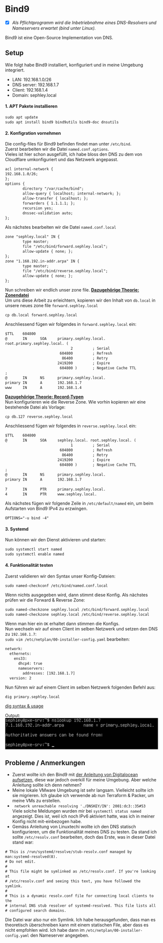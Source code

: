 # Bind9
- [x] *Als Pflichtprogramm wird die Inbetriebnahme eines DNS-Resolvers und Nameservers erwartet (bind unter Linux).*

Bind9 ist eine Open-Source Implementation von DNS.
## Setup
Wie folgt habe Bind9 installiert, konfiguriert und in meine Umgebung integriert.

- LAN: 192.168.1.0/26  
- DNS server: 192.168.1.7  
- Client: 192.168.1.4  
- Domain: sephley.local  

#### 1. APT Pakete installieren
```
sudo apt update
sudo apt install bind9 bind9utils bind9-doc dnsutils
```
#### 2. Konfigration vornehmen
Die config-files für Bind9 befinden findet man unter `/etc/bind`.  
Zuerst bearbeiten wir die Datei `named.conf.options`.  
Vieles ist hier schon ausgefüllt, ich habe bloss den DNS zu dem von Cloudflare umkonfiguriert und das Netzwerk angepasst.
```
acl internal-network {
192.168.1.0/26;
};
options {
        directory "/var/cache/bind";
        allow-query { localhost; internal-network; };
        allow-transfer { localhost; };
        forwarders { 1.1.1.1; };
        recursion yes;
        dnssec-validation auto;
};
```
Als nächstes bearbeiten wir die Datei `named.conf.local`
```
zone "sephley.local" IN {
        type master;
        file "/etc/bind/forward.sephley.local";
        allow-update { none; };
};
zone "1.168.192.in-addr.arpa" IN {
        type master;
        file "/etc/bind/reverse.sephley.local";
        allow-update { none; };
};
```
Nun schreiben wir endlich unser zone file. [**Dazugehörige Theorie: Zonendatei**](../glossar/zonefile.md)  
Um uns diese Arbeit zu erleichtern, kopieren wir den Inhalt von `db.local` in unsere neues zone file `forward.sephley.local`
```
cp db.local forward.sephley.local
```
Anschliessend fügen wir folgendes in `forward.sephley.local` ein:
```
$TTL    604800
@       IN      SOA     primary.sephley.local. root.primary.sephley.local. (
                              2         ; Serial
                         604800         ; Refresh
                          86400         ; Retry
                        2419200         ; Expire
                         604800 )       ; Negative Cache TTL
;
@       IN      NS      primary.sephley.local.
primary IN      A       192.168.1.7
www     IN      A       192.168.1.4
```
[**Dazugehörige Theorie: Record-Typen**](../glossar/rectypes.md)  
Nun konfigurieren wie die Reverse Zone. Wie vorhin kopieren wir eine bestehende Datei als Vorlage:
```
cp db.127 reverse.sephley.local
```
Anschliessend fügen wir folgendes in `reverse.sephley.local` ein:
```
$TTL    604800
@       IN      SOA     sephley.local. root.sephley.local. (
                              1         ; Serial
                         604800         ; Refresh
                          86400         ; Retry
                        2419200         ; Expire
                         604800 )       ; Negative Cache TTL
;
@       IN      NS      primary.sephley.local.
primary IN      A       192.168.1.7

7       IN      PTR     primary.sephley.local.
4       IN      PTR     www.sephley.local.
```
Als nächstes fügen wir folgende Zeile in `/etc/default/named` ein, um beim Aufstarten von Bind9 IPv4 zu erzwingen.
```
OPTIONS="-u bind -4"
```
#### 3. Systemd
Nun können wir den Dienst aktivieren und starten:
```
sudo systemctl start named
sudo systemctl enable named
```

#### 4. Funktionalität testen
Zuerst validieren wir den Syntax unser Konfig-Dateien:
```
sudo named-checkconf /etc/bind/named.conf.local
```
Wenn nichts ausgegeben wird, dann stimmt diese Konfig. 
Als nächstes prüfen wir die Forward & Reverse Zone:
```
sudo named-checkzone sephley.local /etc/bind/forward.sephley.local
sudo named-checkzone sephley.local /etc/bind/reverse.sephley.local
```
Wenn man hier ein `OK` erhaltet dann stimmen die Konfigs.  
Nun wechseln wir auf einen Client im selben Netzwerk und setzen den DNS zu `192.168.1.7`:  
`sudo vim /etc/netplan/00-installer-config.yaml` bearbeiten:
```
network:
  ethernets:
    ens33:
      dhcp4: true
      nameservers:
        addresses: [192.168.1.7]
  version: 2
```
Nun führen wir auf einem Client im selben Netzwerk folgenden Befehl aus:
```
dig primary.sephley.local
```
[dig syntax & usage](https://linux.die.net/man/1/dig)

Output:  
![Output](images/dig.png)
## Probleme / Anmerkungen
- Zuerst wollte ich den Bind9 mit [der Anleitung von Digitalocean aufsetzen](https://www.digitalocean.com/community/tutorials/how-to-configure-bind-as-a-private-network-dns-server-on-ubuntu-20-04), diese war jedoch overkill für meine Umgebung. Aber welche Anleitung sollte ich denn nehmen? 
- Meine lokale VMware Umgebung ist sehr langsam. Vielleicht sollte ich sie migrieren. Ich glaube ich verwende ab nun Terraform & Packer, um meine VMs zu erstellen.
- ` network unreachable resolving './DNSKEY/IN': 2001:dc3::35#53`  
Viele solche Meldungen wurden mir bei `systemctl status named` angezeigt. Dies ist, weil ich noch IPv6 aktiviert hatte, was ich in meiner Konfig nicht mit-einbezogen habe.
- Gemäss Anleitung von Linuxtechi wollte ich den DNS statisch konfigurieren, um die Funktionalität meines DNS zu testen. Da stand ich sollte `/etc/resolv.conf` bearbeiten, doch das Erste, was in dieser Datei stand war:
```
# This is /run/systemd/resolve/stub-resolv.conf managed by man:systemd-resolved(8).
# Do not edit.
#
# This file might be symlinked as /etc/resolv.conf. If you're looking at
# /etc/resolv.conf and seeing this text, you have followed the symlink.
#
# This is a dynamic resolv.conf file for connecting local clients to the
# internal DNS stub resolver of systemd-resolved. This file lists all
# configured search domains.
```
Die Datei war also nur ein Symlink. Ich habe herausgefunden, dass man es theoretisch überschreiben kann mit einem statischen File, aber dass es nicht empfohlen wird. Ich habe dann im `/etc/netplan/00-installer-config.yaml` den Nameserver angegeben.